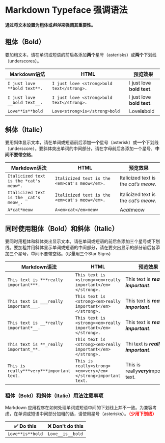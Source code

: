 # Markdown Typeface 强调语法

#### 通过将文本设置为**粗体**或*斜体*来强调其重要性。



## 粗体（Bold）

要加粗文本，请在单词或短语的前后各添加**两个**星号（asterisks）或**两个**下划线（underscores）。

| Markdown语法                 | HTML                                      | 预览效果                   |
| ---------------------------- | ----------------------------------------- | -------------------------- |
| `I just love **bold text**.` | `I just love <strong>bold text</strong>.` | I just love **bold text**. |
| `I just love __bold text__.` | `I just love <strong>bold text</strong>.` | I just love **bold text**. |
| `Love**is**bold`             | `Love<strong>is</strong>bold`             | Love**is**bold             |



## 斜体（Italic）

要用斜体显示文本，请在单词或短语前后添加**一个**星号（asterisk）或**一个**下划线（underscore）。要斜体突出单词的中间部分，请在字母前后各添加一个星号，**中间不要带空格**。

| Markdown语法                           | HTML                                          | 预览效果                             |
| -------------------------------------- | --------------------------------------------- | ------------------------------------ |
| `Italicized text is the *cat's meow*.` | `Italicized text is the <em>cat's meow</em>.` | Italicized text is the *cat’s meow*. |
| `Italicized text is the _cat's meow_.` | `Italicized text is the <em>cat's meow</em>.` | Italicized text is the *cat’s meow*. |
| `A*cat*meow`                           | `A<em>cat</em>meow`                           | A*cat*meow                           |

### 

## 同时使用粗体（Bold）和斜体（Italic）

要同时用粗体和斜体突出显示文本，请在单词或短语的前后各添加三个星号或下划线。要加粗并用斜体显示单词或短语的中间部分，请在要突出显示的部分前后各添加三个星号，中间不要带空格。(尽量用三个Star Signs)

| Markdown语法                              | HTML                                                         | 预览效果                                |
| ----------------------------------------- | ------------------------------------------------------------ | --------------------------------------- |
| `This text is ***really important***.`    | `This text is <strong><em>really important</em></strong>.`   | This text is ***really important***.    |
| `This text is ___really important___.`    | `This text is <strong><em>really important</em></strong>.`   | This text is ***really important***.    |
| `This text is __*really important*__.`    | `This text is <strong><em>really important</em></strong>.`   | This text is ***really important***.    |
| `This text is **_really important_**.`    | `This text is <strong><em>really important</em></strong>.`   | Thi text is ***really important***.     |
| `This is really***very***important text.` | `This is really<strong><em>very</em></strong>important text.` | This is really***very***important text. |



### 粗体（Bold）和斜体（Italic）用法注意事项

Markdown 应用程序在如何处理单词或短语中间的下划线上并不一致。为兼容考虑，在单词或短语中间部分加粗的话，请使用星号（asterisks）。**<font color="red">（少用下划线）</font>**

| ✅ Do this        | ❌ Don't do this  |
| ---------------- | ---------------- |
| `Love**is**bold` | `Love__is__bold` |

